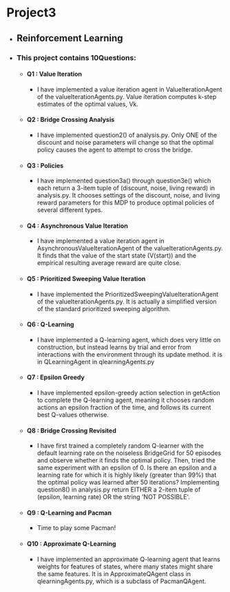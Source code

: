 # Project3

* ## Reinforcement Learning
* ### This project contains 10Questions:
   + #### Q1  : Value Iteration
     * I have implemented a value iteration agent in ValueIterationAgent of the valueIterationAgents.py. Value iteration computes k-step estimates of the optimal values, Vk.
   + #### Q2  : Bridge Crossing Analysis
     * I have implemented question2() of analysis.py. Only ONE of the discount and noise parameters will change so that the optimal policy causes the agent to attempt to cross the bridge.
   + #### Q3  : Policies
     * I have implemented question3a() through question3e() which each return a 3-item tuple of (discount, noise, living reward) in analysis.py. It chooses settings of the discount, noise, and living reward parameters for this MDP to produce optimal policies of several different types.
   + #### Q4  : Asynchronous Value Iteration
     * I have implemented a value iteration agent in AsynchronousValueIterationAgent of the valueIterationAgents.py. It finds that the value of the start state (V(start)) and the empirical resulting average reward are quite close.
   + #### Q5  : Prioritized Sweeping Value Iteration
     * I have implemented the PrioritizedSweepingValueIterationAgent of the valueIterationAgents.py. It is actually a simplified version of the standard prioritized sweeping algorithm.
   + #### Q6  : Q-Learning
     * I have implemented a Q-learning agent, which does very little on construction, but instead learns by trial and error from interactions with the environment through its update method. it is in QLearningAgent in qlearningAgents.py
   + #### Q7  : Epsilon Greedy
     * I have implemented epsilon-greedy action selection in getAction to complete the Q-learning agent, meaning it chooses random actions an epsilon fraction of the time, and follows its current best Q-values otherwise.
   + #### Q8  : Bridge Crossing Revisited
     * I have first trained a completely random Q-learner with the default learning rate on the noiseless BridgeGrid for 50 episodes and observe whether it finds the optimal policy. Then, tried the same experiment with an epsilon of 0. Is there an epsilon and a learning rate for which it is highly likely (greater than 99%) that the optimal policy was learned after 50 iterations? Implementing question8() in analysis.py return EITHER a 2-item tuple of (epsilon, learning rate) OR the string 'NOT POSSIBLE'.
   + #### Q9  : Q-Learning and Pacman
     * Time to play some Pacman!
   + #### Q10 : Approximate Q-Learning
     * I have implemented an approximate Q-learning agent that learns weights for features of states, where many states might share the same features. It is in ApproximateQAgent class in qlearningAgents.py, which is a subclass of PacmanQAgent.
